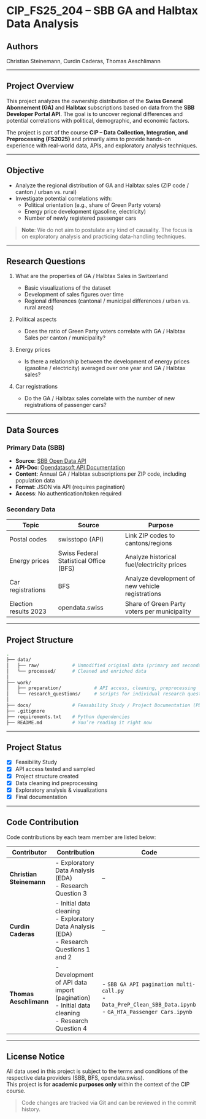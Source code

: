 # CIP_FS25_204 – SBB GA and Halbtax Data Analysis

## Authors

Christian Steinemann, Curdin Caderas, Thomas Aeschlimann

---

## Project Overview

This project analyzes the ownership distribution of the **Swiss General Abonnement (GA)** and **Halbtax** subscriptions based on data from the **SBB Developer Portal API**. The goal is to uncover regional differences and potential correlations with political, demographic, and economic factors.

The project is part of the course **CIP – Data Collection, Integration, and Preprocessing (FS2025)** and primarily aims to provide hands-on experience with real-world data, APIs, and exploratory analysis techniques.

---

## Objective

- Analyze the regional distribution of GA and Halbtax sales (ZIP code / canton / urban vs. rural)
- Investigate potential correlations with:
  - Political orientation (e.g., share of Green Party voters)
  - Energy price development (gasoline, electricity)
  - Number of newly registered passenger cars

> **Note**: We do not aim to postulate any kind of causality. The focus is on exploratory analysis and practicing data-handling techniques.

---

## Research Questions

1. What are the properties of GA / Halbtax Sales in Switzerland  
   - Basic visualizations of the dataset  
   - Development of sales figures over time  
   - Regional differences (cantonal / municipal differences / urban vs. rural areas)

2. Political aspects  
   - Does the ratio of Green Party voters correlate with GA / Halbtax Sales per canton / municipality?

3. Energy prices  
   - Is there a relationship between the development of energy prices (gasoline / electricity) averaged over one year and GA / Halbtax sales?

4. Car registrations  
   - Do the GA / Halbtax sales correlate with the number of new registrations of passenger cars?

---

## Data Sources

### Primary Data (SBB)
- **Source**: [SBB Open Data API](https://data.sbb.ch/explore/dataset/generalabo-halbtax-mit-bevolkerungsdaten/information/)
- **API-Doc**: [Opendatasoft API Documentation](https://help.opendatasoft.com/apis/ods-explore-v2/explore_v2.1.html)
- **Content**: Annual GA / Halbtax subscriptions per ZIP code, including population data
- **Format**: JSON via API (requires pagination)
- **Access**: No authentication/token required

### Secondary Data
| Topic | Source | Purpose |
|-------|--------|---------|
| Postal codes | swisstopo (API) | Link ZIP codes to cantons/regions |
| Energy prices | Swiss Federal Statistical Office (BFS) | Analyze historical fuel/electricity prices |
| Car registrations | BFS | Analyze development of new vehicle registrations |
| Election results 2023 | opendata.swiss | Share of Green Party voters per municipality |

---

## Project Structure

```bash
.
├── data/
│   ├── raw/            # Unmodified original data (primary and secondary)
│   └── processed/      # Cleaned and enriched data
│
├── work/
│   ├── preparation/            # API access, cleaning, preprocessing
│   └── research_questions/     # Scripts for individual research questions
│
├── docs/               # Feasability Study / Project Documentation (PDF)
├── .gitignore
├── requirements.txt    # Python dependencies
├── README.md           # You’re reading it right now
```

---

## Project Status

- [x] Feasibility Study
- [x] API access tested and sampled
- [x] Project structure created
- [x] Data cleaning ind preprocessing
- [x] Exploratory analysis & visualizations
- [x] Final documentation

---

## Code Contribution

Code contributions by each team member are listed below:

| Contributor             | Contribution                                                                 | Code                                                                                     |
|-------------------------|------------------------------------------------------------------------------|------------------------------------------------------------------------------------------|
| **Christian Steinemann** | - Exploratory Data Analysis (EDA) <br> - Research Question 3                        | –                                                                                        |
| **Curdin Caderas**       | - Initial data cleaning <br> - Exploratory Data Analysis (EDA) <br> - Research Questions 1 and 2                 | –                                                                                        |
| **Thomas Aeschlimann**   | - Development of API data import (pagination) <br> - Initial data cleaning <br> - Research Question 4  | - `SBB GA API pagination multi-call.py`<br>- `Data_PreP_Clean_SBB_Data.ipynb`<br>- `GA_HTA_Passenger Cars.ipynb` |

---

## License Notice

All data used in this project is subject to the terms and conditions of the respective data providers (SBB, BFS, opendata.swiss).  
This project is for **academic purposes only** within the context of the CIP course.

> Code changes are tracked via Git and can be reviewed in the commit history.
